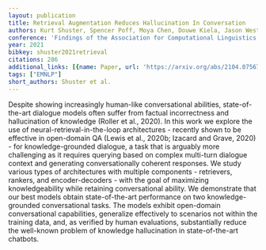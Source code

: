 ```yaml
---
layout: publication
title: Retrieval Augmentation Reduces Hallucination In Conversation
authors: Kurt Shuster, Spencer Poff, Moya Chen, Douwe Kiela, Jason Weston
conference: 'Findings of the Association for Computational Linguistics: EMNLP 2021'
year: 2021
bibkey: shuster2021retrieval
citations: 286
additional_links: [{name: Paper, url: 'https://arxiv.org/abs/2104.07567'}]
tags: ["EMNLP"]
short_authors: Shuster et al.
---
```

Despite showing increasingly human-like conversational abilities,
state-of-the-art dialogue models often suffer from factual incorrectness and
hallucination of knowledge (Roller et al., 2020). In this work we explore the
use of neural-retrieval-in-the-loop architectures - recently shown to be
effective in open-domain QA (Lewis et al., 2020b; Izacard and Grave, 2020) -
for knowledge-grounded dialogue, a task that is arguably more challenging as it
requires querying based on complex multi-turn dialogue context and generating
conversationally coherent responses. We study various types of architectures
with multiple components - retrievers, rankers, and encoder-decoders - with the
goal of maximizing knowledgeability while retaining conversational ability. We
demonstrate that our best models obtain state-of-the-art performance on two
knowledge-grounded conversational tasks. The models exhibit open-domain
conversational capabilities, generalize effectively to scenarios not within the
training data, and, as verified by human evaluations, substantially reduce the
well-known problem of knowledge hallucination in state-of-the-art chatbots.